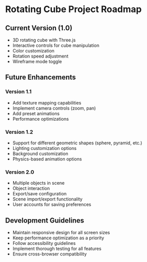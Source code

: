 # Rotating Cube Project Roadmap

## Current Version (1.0)

- 3D rotating cube with Three.js
- Interactive controls for cube manipulation
- Color customization
- Rotation speed adjustment
- Wireframe mode toggle

## Future Enhancements

### Version 1.1
- Add texture mapping capabilities
- Implement camera controls (zoom, pan)
- Add preset animations
- Performance optimizations

### Version 1.2
- Support for different geometric shapes (sphere, pyramid, etc.)
- Lighting customization options
- Background customization
- Physics-based animation options

### Version 2.0
- Multiple objects in scene
- Object interaction
- Export/save configuration
- Scene import/export functionality
- User accounts for saving preferences

## Development Guidelines

- Maintain responsive design for all screen sizes
- Keep performance optimization as a priority
- Follow accessibility guidelines
- Implement thorough testing for all features
- Ensure cross-browser compatibility
